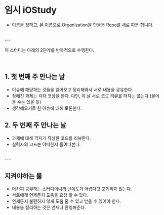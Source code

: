 # 임시 iOStudy
- 이름을 정하고, 본 이름으로 Organization을 만들든 Repo를 새로 파든 합니다.

<br/>
---

이 스터디는 아래의 2단계를 반복적으로 수행한다.

<br/>

## 1. 첫 번째 주 만나는 날
- 이슈에 해당하는 것들을 읽어오고 정리해와서 서로 내용을 공유한다.
- 정해진 과제는 각자 코딩을 한다. 다만, 이 날 서로 코드 리뷰를 하지는 않는다.(물어 볼 수는 있을 듯)
- 생각해오기로 한 이슈에 대해 토론한다.

## 2. 두 번째 주 만나는 날
- 과제에 대해 각자가 작성한 코드를 리뷰한다.
- 실력자의 코드는 어떠한지 들여다본다.

<br/>
---

## 지켜야하는 룰
- 어차피 공부하는 스터디이니까 난이도가 어렵다고 포기하지 않는다.
- 서로에게 언제든지 도움을 요청 할 수 있다.
- 언제든지 불편하지 않게 도움 줄 수 있고 받을 수 있어야 한다.
- 내용을 정리하는 것은 언제나 환영해준다.
